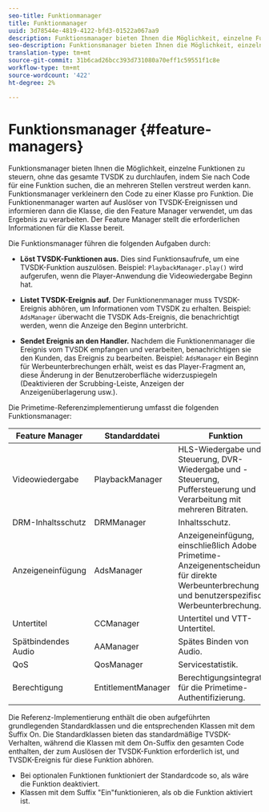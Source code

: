 ```yaml
---
seo-title: Funktionmanager
title: Funktionmanager
uuid: 3d78544e-4819-4122-bfd3-01522a067aa9
description: Funktionsmanager bieten Ihnen die Möglichkeit, einzelne Funktionen zu steuern, ohne das gesamte TVSDK zu durchlaufen, indem Sie nach Code für eine Funktion suchen, die an mehreren Stellen verstreut werden kann.
seo-description: Funktionsmanager bieten Ihnen die Möglichkeit, einzelne Funktionen zu steuern, ohne das gesamte TVSDK zu durchlaufen, indem Sie nach Code für eine Funktion suchen, die an mehreren Stellen verstreut werden kann.
translation-type: tm+mt
source-git-commit: 31b6cad26bcc393d731080a70eff1c59551f1c8e
workflow-type: tm+mt
source-wordcount: '422'
ht-degree: 2%

---
```



# Funktionsmanager {#feature-managers}

Funktionsmanager bieten Ihnen die Möglichkeit, einzelne Funktionen zu steuern, ohne das gesamte TVSDK zu durchlaufen, indem Sie nach Code für eine Funktion suchen, die an mehreren Stellen verstreut werden kann. Funktionsmanager verkleinern den Code zu einer Klasse pro Funktion. Die Funktionenmanager warten auf Auslöser von TVSDK-Ereignissen und informieren dann die Klasse, die den Feature Manager verwendet, um das Ergebnis zu verarbeiten. Der Feature Manager stellt die erforderlichen Informationen für die Klasse bereit.

Die Funktionsmanager führen die folgenden Aufgaben durch:

* **Löst TVSDK-Funktionen aus.**
Dies sind Funktionsaufrufe, um eine TVSDK-Funktion auszulösen. Beispiel: 
`PlaybackManager.play()` wird aufgerufen, wenn die Player-Anwendung die Videowiedergabe Beginn hat.

* **Listet TVSDK-Ereignis auf.**
Der Funktionenmanager muss TVSDK-Ereignis abhören, um Informationen vom TVSDK zu erhalten. Beispiel: 
`AdsManager` überwacht die TVSDK Ads-Ereignis, die benachrichtigt werden, wenn die Anzeige den Beginn unterbricht.

* **Sendet Ereignis an den Handler.**
Nachdem die Funktionenmanager die Ereignis vom TVSDK empfangen und verarbeiten, benachrichtigen sie den Kunden, das Ereignis zu bearbeiten. Beispiel: 
`AdsManager` ein Beginn für Werbeunterbrechungen erhält, weist es das Player-Fragment an, diese Änderung in der Benutzeroberfläche widerzuspiegeln (Deaktivieren der Scrubbing-Leiste, Anzeigen der Anzeigenüberlagerung usw.).

Die Primetime-Referenzimplementierung umfasst die folgenden Funktionsmanager:

| Feature Manager | Standarddatei | Funktion |  |
|---|---|---|---|
| Videowiedergabe | PlaybackManager | HLS-Wiedergabe und -Steuerung, DVR-Wiedergabe und -Steuerung, Puffersteuerung und Verarbeitung mit mehreren Bitraten. | Erforderlich |
| DRM-Inhaltsschutz | DRMManager | Inhaltsschutz. | Erforderlich |
| Anzeigeneinfügung | AdsManager | Anzeigeneinfügung, einschließlich Adobe Primetime-Anzeigenentscheidung für direkte Werbeunterbrechung und benutzerspezifische Werbeunterbrechung. | Optional |
| Untertitel | CCManager | Untertitel und VTT-Untertitel. | optional |
| Spätbindendes Audio | AAManager | Spätes Binden von Audio. | optional |
| QoS | QosManager | Servicestatistik. | optional |
| Berechtigung | EntitlementManager | Berechtigungsintegration für die Primetime-Authentifizierung. | optional |

Die Referenz-Implementierung enthält die oben aufgeführten grundlegenden Standardklassen und die entsprechenden Klassen mit dem Suffix On. Die Standardklassen bieten das standardmäßige TVSDK-Verhalten, während die Klassen mit dem On-Suffix den gesamten Code enthalten, der zum Auslösen der TVSDK-Funktion erforderlich ist, und TVSDK-Ereignis für diese Funktion abhören.

* Bei optionalen Funktionen funktioniert der Standardcode so, als wäre die Funktion deaktiviert.
* Klassen mit dem Suffix &quot;Ein&quot;funktionieren, als ob die Funktion aktiviert ist.